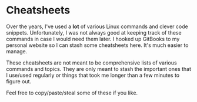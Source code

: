 # Cheatsheets

Over the years, I've used a **lot** of various Linux commands and clever code snippets. Unfortunately, I was not always good at keeping track of these commands in case I would need them later. I hooked up GitBooks to my personal website so I can stash some cheatsheets here. It's much easier to manage.

These cheatsheets are not meant to be comprehensive lists of various commands and topics. They are only meant to stash the important ones that I use/used regularly or things that took me longer than a few minutes to figure out.

Feel free to copy/paste/steal some of these if you like.

